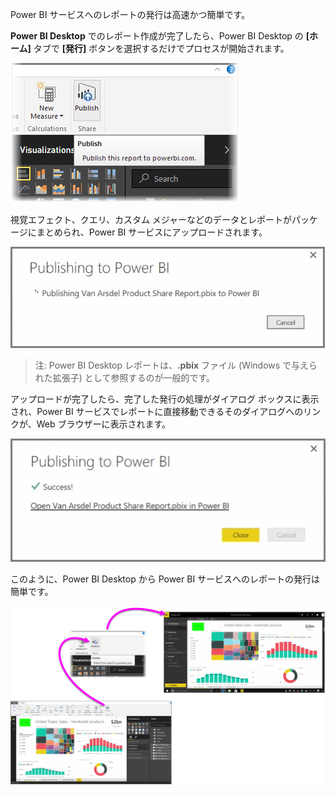 Power BI サービスへのレポートの発行は高速かつ簡単です。

**Power BI Desktop** でのレポート作成が完了したら、Power BI Desktop の **[ホーム]** タブで **[発行]** ボタンを選択するだけでプロセスが開始されます。

![](media/4-1-publish-reports/4-1_1.png)

視覚エフェクト、クエリ、カスタム メジャーなどのデータとレポートがパッケージにまとめられ、Power BI サービスにアップロードされます。

![](media/4-1-publish-reports/4-1_2.png)

> 注: Power BI Desktop レポートは、**.pbix** ファイル (Windows で与えられた拡張子) として参照するのが一般的です。
> 
> 

アップロードが完了したら、完了した発行の処理がダイアログ ボックスに表示され、Power BI サービスでレポートに直接移動できるそのダイアログへのリンクが、Web ブラウザーに表示されます。

![](media/4-1-publish-reports/4-1_3.png)

このように、Power BI Desktop から Power BI サービスへのレポートの発行は簡単です。

![](media/4-1-publish-reports/4-1_4.png)

